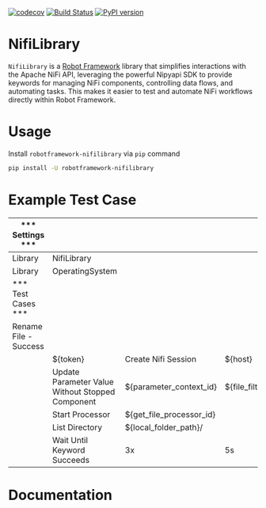 [![codecov](https://codecov.io/github/poopae8055/robotframework-nifilibrary/branch/main/graph/badge.svg?token=UWQ02FZKKK)](https://codecov.io/github/poopae8055/robotframework-nifilibrary)
[![Build Status](https://app.travis-ci.com/poopae8055/robotframework-nifilibrary.svg?token=qyEYwbjyGpqh4SudnCnQ&branch=main)](https://app.travis-ci.com/poopae8055/robotframework-nifilibrary)
[![PyPI version](https://badge.fury.io/py/robotframework-nifilibrary.svg)](https://badge.fury.io/py/robotframework-nifilibrary)

# NifiLibrary
`NifiLibrary` is a [Robot Framework](http://www.robotframework.org) library that simplifies interactions with the Apache NiFi API, leveraging the powerful Nipyapi SDK to provide keywords for managing NiFi components, controlling data flows, and automating tasks. This makes it easier to test and automate NiFi workflows directly within Robot Framework.

# Usage
Install `robotframework-nifilibrary` via `pip` command

```bash
pip install -U robotframework-nifilibrary
```

# Example Test Case
| *** Settings ***      |                                                  |                          |                      |                     |                                         |             |
|-----------------------|--------------------------------------------------|--------------------------|----------------------|---------------------|-----------------------------------------|-------------|
| Library               | NifiLibrary                                      |                          |                      |                     |                                         |             |
| Library               | OperatingSystem                                  |                          |                      |                     |                                         |             |
| *** Test Cases ***    |                                                  |                          |                      |                     |                                         |             |
| Rename File - Success |                                                  |                          |                      |                     |                                         |             |
|                       | ${token}                                         | Create Nifi Session      | ${host}              | ${port}             | ${username}                             | ${password} |
|                       | Update Parameter Value Without Stopped Component | ${parameter_context_id}  | ${file_filter_param} | ${file_filter_name} |                                         |             |
|                       | Start Processor                                  | ${get_file_processor_id} |                      |                     |                                         |             |
|                       | List Directory                                   | ${local_folder_path}/    |                      |                     |                                         |             |
|                       | Wait Until Keyword Succeeds                      | 3x                       | 5s                   | File Should Exist   | ${local_folder_path}/${file_name_value} |             |

# Documentation